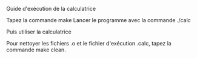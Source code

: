 Guide d'exécution de la calculatrice

Tapez la commande make
Lancer le programme avec la commande ./calc

Puis utiliser la calculatrice

Pour nettoyer les fichiers .o et le fichier d'exécution .calc,
tapez la commande make clean.

